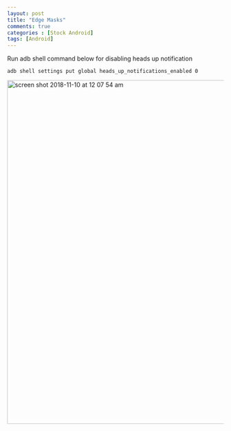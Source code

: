 ```yaml
---
layout: post
title: "Edge Masks"
comments: true
categories : [Stock Android]
tags: [Android]
---
```


Run adb shell command below for disabling heads up notification

```
adb shell settings put global heads_up_notifications_enabled 0
```

<img width="800" alt="screen shot 2018-11-10 at 12 07 54 am" src="https://user-images.githubusercontent.com/43384877/50380775-9ccf0f80-0640-11e9-986a-81863dcc99f6.jpg">
